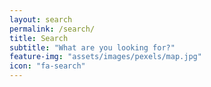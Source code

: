 ```yaml
---
layout: search
permalink: /search/
title: Search
subtitle: "What are you looking for?"
feature-img: "assets/images/pexels/map.jpg"
icon: "fa-search"
---
```

